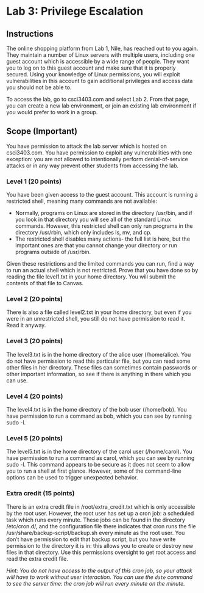 Lab 3: Privilege Escalation
===========================

Instructions
------------
The online shopping platform from Lab 1, Nile, has reached out to you again. They maintain a number of Linux servers with multiple users, including one guest account which is accessible by a wide range of people. They want you to log on to this guest account and make sure that it is properly secured. Using your knowledge of Linux permissions, you will exploit vulnerabilities in this account to gain additional privileges and access data you should not be able to.

To access the lab, go to csci3403.com and select Lab 2. From that page, you can create a new lab environment, or join an existing lab environment if you would prefer to work in a group.

Scope (Important)
-----------------
You have permission to attack the lab server which is hosted on csci3403.com. You have permission to exploit any vulnerabilities with one exception: you are not allowed to intentionally perform denial-of-service attacks or in any way prevent other students from accessing the lab.

### Level 1 (20 points)
You have been given access to the guest account. This account is running a restricted shell, meaning many commands are not available:
- Normally, programs on Linux are stored in the directory /usr/bin, and if you look in that directory you will see all of the standard Linux commands. However, this restricted shell can only run programs in the directory /usr/rbin, which only includes ls, mv, and cp.
- The restricted shell disables many actions- the full list is here, but the important ones are that you cannot change your directory or run programs outside of /usr/rbin.

Given these restrictions and the limited commands you can run, find a way to run an actual shell which is not restricted. Prove that you have done so by reading the file level1.txt in your home directory. You will submit the contents of that file to Canvas.

### Level 2 (20 points)
There is also a file called level2.txt in your home directory, but even if you were in an unrestricted shell, you still do not have permission to read it. Read it anyway.

### Level 3 (20 points)
The level3.txt is in the home directory of the alice user (/home/alice). You do not have permission to read this particular file, but you can read some other files in her directory. These files can sometimes contain passwords or other important information, so see if there is anything in there which you can use.

### Level 4 (20 points)
The level4.txt is in the home directory of the bob user (/home/bob). You have permission to run a command as bob, which you can see by running sudo -l.

### Level 5 (20 points)
The level5.txt is in the home directory of the carol user (/home/carol). You have permission to run a command as carol, which you can see by running sudo -l. This command appears to be secure as it does not seem to allow you to run a shell at first glance. However, some of the command-line options can be used to trigger unexpected behavior.

### Extra credit (15 points)
There is an extra credit file in /root/extra_credit.txt which is only accessible by the root user. However, the root user has set up a cron job: a scheduled task which runs every minute. These jobs can be found in the directory /etc/cron.d/, and the configuration file there indicates that cron runs the file /usr/share/backup-script/backup.sh every minute as the root user. You don’t have permission to edit that backup script, but you have write permission to the directory it is in: this allows you to create or destroy new files in that directory. Use this permissions oversight to get root access and read the extra credit file.

_Hint: You do not have access to the output of this cron job, so your attack will have to work without user interaction. You can use the `date` command to see the server time: the cron job will run every minute on the minute._